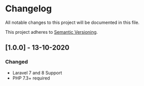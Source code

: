 # Changelog
All notable changes to this project will be documented in this file.

This project adheres to [Semantic Versioning](http://semver.org/spec/v2.0.0.html).

## [1.0.0] - 13-10-2020
### Changed
- Laravel 7 and 8 Support
- PHP 7.3+ required
